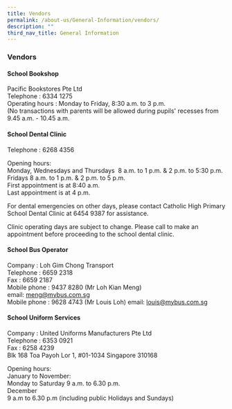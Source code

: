 ```yaml
---
title: Vendors
permalink: /about-us/General-Information/vendors/
description: ""
third_nav_title: General Information
---
```

### **Vendors**
#### **School Bookshop**
Pacific Bookstores Pte Ltd <br>
Telephone : 6334 1275<br>
Operating hours : Monday to Friday, 8:30 a.m. to 3 p.m.<br>
(No transactions with parents will be allowed during pupils' recesses from 9.45 a.m. - 10.45 a.m.

#### **School Dental Clinic**
Telephone : 6268 4356<br>

Opening hours: <br>
Monday, Wednesdays and Thursdays  8 a.m. to 1 p.m. & 2 p.m. to 5:30 p.m.<br>
Fridays 8 a.m. to 1 p.m. & 2 p.m. to 5 p.m.<br>
First appointment is at 8:40 a.m.<br>
Last appointment is at 4 p.m.<br>

For dental emergencies on other days, please contact Catholic High Primary School Dental Clinic at 6454 9387 for assistance.

Clinic operating days are subject to change. Please call to make an appointment before proceeding to the school dental clinic.

#### **School Bus Operator**

Company : Loh Gim Chong Transport<br>
Telephone : 6659 2318<br>
Fax : 6659 2187<br>
Mobile phone : 9437 8280 (Mr Loh Kian Meng)
<br>
email: [meng@mybus.com.sg](mailto:meng@mybus.com.sg)<br>
Mobile phone : 9628 4743 (Mr Louis Loh) email: [louis@mybus.com.sg](mailto:louis@mybus.com.sg)

#### **School Uniform Services**

Company : United Uniforms Manufacturers Pte Ltd<br>
Telephone : 6353 0921<br>
Fax : 6258 4239<br>Blk 168 Toa Payoh Lor 1, #01-1034 Singapore 310168<br>

Opening hours: <br>
January to November: <br>
Monday to Saturday 9 a.m. to 6.30 p.m.<br>
December <br>
9 a.m to 6.30 p.m (including public Holidays and Sundays)